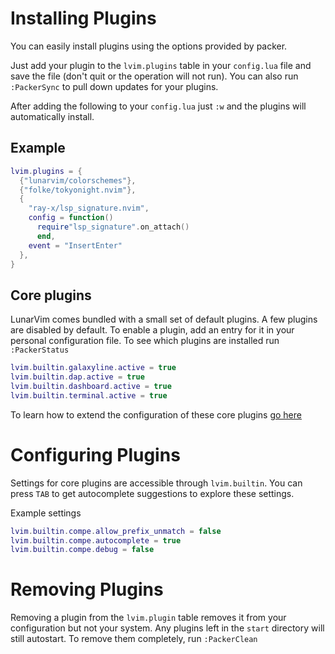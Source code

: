 # Installing Plugins

You can easily install plugins using the options provided by packer.

Just add your plugin to the `lvim.plugins` table in your `config.lua` file and save the file (don't quit or the operation will not run). You can also run `:PackerSync` to pull down updates for your plugins.

After adding the following to your `config.lua` just `:w` and the plugins will automatically install.

## Example

```lua
lvim.plugins = {
  {"lunarvim/colorschemes"},
  {"folke/tokyonight.nvim"}, 
  {
    "ray-x/lsp_signature.nvim",
    config = function() 
      require"lsp_signature".on_attach() 
      end,
    event = "InsertEnter"
  },
}
```


## Core plugins
LunarVim comes bundled with a small set of default plugins.  A few plugins are disabled by default.  To enable a plugin, add an entry for it in your personal configuration file.  To see which plugins are installed run `:PackerStatus`

```lua
lvim.builtin.galaxyline.active = true
lvim.builtin.dap.active = true
lvim.builtin.dashboard.active = true
lvim.builtin.terminal.active = true
```

To learn how to extend the configuration of these core plugins [go here](./extending-configuration-for-core-plugins.md)

# Configuring Plugins

Settings for core plugins are accessible through `lvim.builtin`.   You can press `TAB` to get autocomplete suggestions to explore these settings.

Example settings
``` lua
lvim.builtin.compe.allow_prefix_unmatch = false
lvim.builtin.compe.autocomplete = true
lvim.builtin.compe.debug = false
```

# Removing Plugins

  Removing a plugin from the `lvim.plugin` table removes it from your configuration but not your system.  Any plugins left in the `start` directory will still autostart.  To remove them completely, run `:PackerClean`
